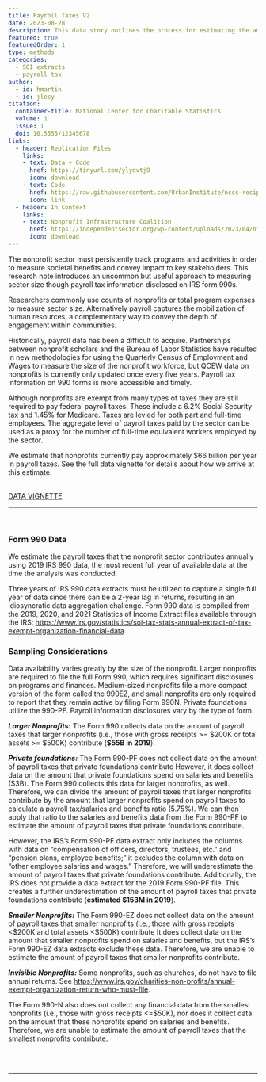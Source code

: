 ```yaml
---
title: Payroll Taxes V2
date: 2023-08-28
description: This data story outlines the process for estimating the amount of payroll taxes nonprofits pay annually.
featured: true
featuredOrder: 1
type: methods
categories:
  - SOI extracts
  - payroll tax
author:
  - id: hmartin
  - id: jlecy
citation: 
  container-title: National Center for Charitable Statistics
  volume: 1
  issue: 1
  doi: 10.5555/12345678
links:
  - header: Replication Files
    links:  
    - text: Data + Code
      href: https://tinyurl.com/ylydvtj9
      icon: download
    - text: Code
      href: https://raw.githubusercontent.com/UrbanInstitute/nccs-recipes/main/vignettes/payroll.R
      icon: link
  - header: In Context 
    links:
    - text: Nonprofit Infrastructure Coalition 
      href: https://independentsector.org/wp-content/uploads/2023/04/nic-agenda-2023.pdf
      icon: download
---
```


The nonprofit sector must persistently track programs and activities in
order to measure societal benefits and convey impact to key
stakeholders. This research note introduces an uncommon but useful
approach to measuring sector size though payroll tax information
disclosed on IRS form 990s.

Researchers commonly use counts of nonprofits or total program expenses
to measure sector size. Alternatively payroll captures the mobilization
of human resources, a complementary way to convey the depth of
engagement within communities.

Historically, payroll data has been a difficult to acquire. Partnerships
between nonprofit scholars and the Bureau of Labor Statistics have
resulted in new methodologies for using the Quarterly Census of
Employment and Wages to measure the size of the nonprofit workforce, but
QCEW data on nonprofits is currently only updated once every five years.
Payroll tax information on 990 forms is more accessible and timely.

Although nonprofits are exempt from many types of taxes they are still
required to pay federal payroll taxes. These include a 6.2% Social
Security tax and 1.45% for Medicare. Taxes are levied for both part and
full-time employees. The aggregate level of payroll taxes paid by the
sector can be used as a proxy for the number of full-time equivalent
workers employed by the sector.

We estimate that nonprofits currently pay approximately \$66 billion per
year in payroll taxes. See the full data vignette for details about how
we arrive at this estimate.

<br> 

<a class="btn -tertiary " href="https://urbaninstitute.github.io/nccs-recipes/vignettes/payroll.html" target="_blank">
DATA VIGNETTE </a>

<br>
<hr>
<br>

### Form 990 Data

We estimate the payroll taxes that the nonprofit sector contributes
annually using 2019 IRS 990 data, the most recent full year of available
data at the time the analysis was conducted.

Three years of IRS 990 data extracts must be utilized to capture a
single full year of data since there can be a 2-year lag in returns,
resulting in an idiosyncratic data aggregation challenge. Form 990 data
is compiled from the 2019, 2020, and 2021 Statistics of Income Extract
files available through the IRS:
<https://www.irs.gov/statistics/soi-tax-stats-annual-extract-of-tax-exempt-organization-financial-data>.

### Sampling Considerations

Data availability varies greatly by the size of the nonprofit. Larger
nonprofits are required to file the full Form 990, which requires
significant disclosures on programs and finances. Medium-sized
nonprofits file a more compact version of the form called the 990EZ, and
small nonprofits are only required to report that they remain active by
filing Form 990N. Private foundations utilize the 990-PF. Payroll
information disclosures vary by the type of form.

***Larger Nonprofits:*** The Form 990 collects data on the amount of
payroll taxes that larger nonprofits (i.e., those with gross receipts
\>= \$200K or total assets \>= \$500K) contribute (**\$55B in 2019**).

***Private foundations:*** The Form 990-PF does not collect data on the
amount of payroll taxes that private foundations contribute However, it
does collect data on the amount that private foundations spend on
salaries and benefits (\$3B). The Form 990 collects this data for larger
nonprofits, as well. Therefore, we can divide the amount of payroll
taxes that larger nonprofits contribute by the amount that larger
nonprofits spend on payroll taxes to calculate a payroll tax/salaries
and benefits ratio (5.75%). We can then apply that ratio to the salaries
and benefits data from the Form 990-PF to estimate the amount of payroll
taxes that private foundations contribute.

However, the IRS’s Form 990-PF data extract only includes the columns
with data on “compensation of officers, directors, trustees, etc.” and
“pension plans, employee benefits;” it excludes the column with data on
“other employee salaries and wages.” Therefore, we will underestimate
the amount of payroll taxes that private foundations contribute.
Additionally, the IRS does not provide a data extract for the 2019 Form
990-PF file. This creates a further underestimation of the amount of
payroll taxes that private foundations contribute (**estimated \$153M in
2019**).

***Smaller Nonprofits:*** The Form 990-EZ does not collect data on the
amount of payroll taxes that smaller nonprofits (i.e., those with gross
receipts \<\$200K and total assets \<\$500K) contribute It does collect
data on the amount that smaller nonprofits spend on salaries and
benefits, but the IRS’s Form 990-EZ data extracts exclude these data.
Therefore, we are unable to estimate the amount of payroll taxes that
smaller nonprofits contribute.

***Invisible Nonprofits:*** Some nonprofits, such as churches, do not
have to file annual returns. See
<https://www.irs.gov/charities-non-profits/annual-exempt-organization-return-who-must-file>.

The Form 990-N also does not collect any financial data from the
smallest nonprofits (i.e., those with gross receipts \<=\$50K), nor does
it collect data on the amount that these nonprofits spend on salaries
and benefits. Therefore, we are unable to estimate the amount of payroll
taxes that the smallest nonprofits contribute.

<br> <br>
<hr>

<br> <br>
